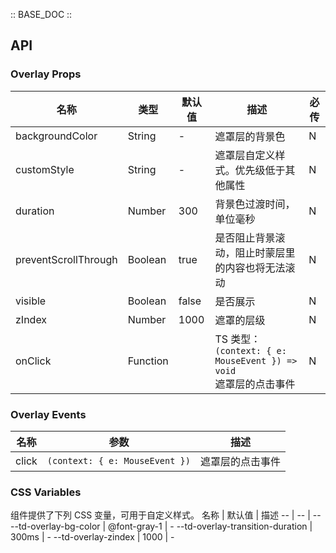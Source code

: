 :: BASE_DOC ::

## API

### Overlay Props

名称 | 类型 | 默认值 | 描述 | 必传
-- | -- | -- | -- | --
backgroundColor | String | - | 遮罩层的背景色 | N
customStyle | String | - | 遮罩层自定义样式。优先级低于其他属性 | N
duration | Number | 300 | 背景色过渡时间，单位毫秒 | N
preventScrollThrough | Boolean | true | 是否阻止背景滚动，阻止时蒙层里的内容也将无法滚动 | N
visible | Boolean | false | 是否展示 | N
zIndex | Number | 1000 | 遮罩的层级 | N
onClick | Function |  | TS 类型：`(context: { e: MouseEvent }) => void`<br/>遮罩层的点击事件 | N

### Overlay Events

名称 | 参数 | 描述
-- | -- | --
click | `(context: { e: MouseEvent })` | 遮罩层的点击事件

### CSS Variables

组件提供了下列 CSS 变量，可用于自定义样式。
名称 | 默认值 | 描述 
-- | -- | --
--td-overlay-bg-color | @font-gray-1 | - 
--td-overlay-transition-duration | 300ms | - 
--td-overlay-zindex | 1000 | -
